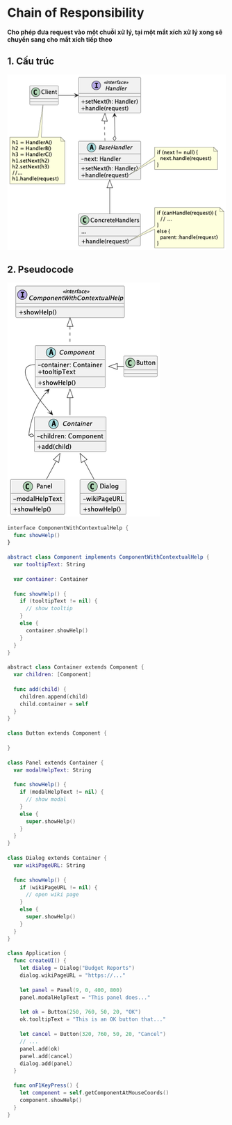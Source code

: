 # Chain of Responsibility
**Cho phép đưa request vào một chuỗi xử lý, tại một mắt xích xử lý xong sẽ chuyển sang cho mắt xích tiếp theo**

## 1. Cấu trúc

![Chain of Responsibility structure](/out//00.diagrams/02.design-parterns/03.behaviral-parterns/chain_of_resp_structure/Chain%20of%20Responsibility%20Structure.png)

## 2. Pseudocode
![Chain of Responsibility Pseudocode](/out//00.diagrams/02.design-parterns/03.behaviral-parterns/chain_of_resp_pseudo_code/Chain%20of%20Responsibility%20Structure.png)


```swift
interface ComponentWithContextualHelp {
  func showHelp()
}

abstract class Component implements ComponentWithContextualHelp {
  var tooltipText: String

  var container: Container

  func showHelp() {
    if (tooltipText != nil) {
      // show tooltip
    }
    else {
      container.showHelp()
    }
  }
}

abstract class Container extends Component {
  var children: [Component]

  func add(child) {
    children.append(child)
    child.container = self
  }
}

class Button extends Component {

}

class Panel extends Container {
  var modalHelpText: String

  func showHelp() {
    if (modalHelpText != nil) {
      // show modal
    }
    else {
      super.showHelp()
    }
  }
}

class Dialog extends Container {
  var wikiPageURL: String

  func showHelp() {
    if (wikiPageURL != nil) {
      // open wiki page
    }
    else {
      super.showHelp()
    }
  }
}

class Application {
  func createUI() {
    let dialog = Dialog("Budget Reports")
    dialog.wikiPageURL = "https://..."
    
    let panel = Panel(9, 0, 400, 800)
    panel.modalHelpText = "This panel does..."
    
    let ok = Button(250, 760, 50, 20, "OK")
    ok.tooltipText = "This is an OK button that..."

    let cancel = Button(320, 760, 50, 20, "Cancel")
    // ...
    panel.add(ok)
    panel.add(cancel)
    dialog.add(panel)
  }

  func onF1KeyPress() {
    let component = self.getComponentAtMouseCoords()
    component.showHelp()
  }
}
```